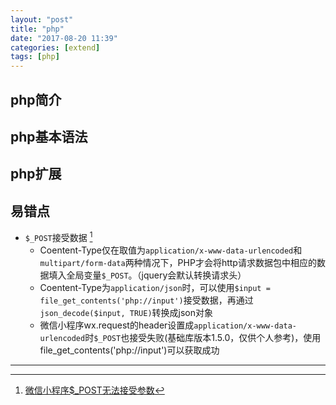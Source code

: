 ```yaml
---
layout: "post"
title: "php"
date: "2017-08-20 11:39"
categories: [extend]
tags: [php]
---
```


## php简介


## php基本语法

## php扩展

## 易错点

- `$_POST`接受数据 [^1]
    - Coentent-Type仅在取值为`application/x-www-data-urlencoded`和`multipart/form-data`两种情况下，PHP才会将http请求数据包中相应的数据填入全局变量`$_POST`。（jquery会默认转换请求头）
    - Coentent-Type为`application/json`时，可以使用`$input = file_get_contents('php://input')`接受数据，再通过`json_decode($input, TRUE)`转换成json对象
    - 微信小程序wx.request的header设置成`application/x-www-data-urlencoded`时`$_POST`也接受失败(基础库版本1.5.0，仅供个人参考)，使用file_get_contents('php://input')可以获取成功







---
[^1]: [微信小程序$_POST无法接受参数](http://blog.csdn.net/qw_xingzhe/article/details/59693782)
